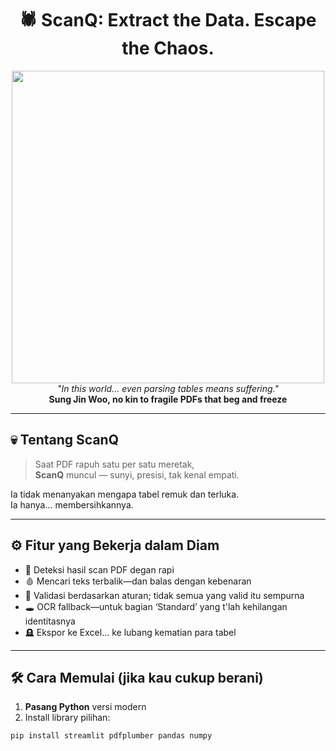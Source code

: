 <h1 align="center">
  🕷️ ScanQ: Extract the Data. Escape the Chaos.
</h1>

<p align="center">
  <img src="https://i.pinimg.com/originals/33/bd/d7/33bdd73f8ed677ef20a71935341b5c22.gif" 
       style="max-width: 100%; width: 500px; height: auto;"/>
  <br/>
  <i>"In this world... even parsing tables means suffering."</i><br/>
  <b>Sung Jin Woo, no kin to fragile PDFs that beg and freeze</b>
</p>

---

## 💀 Tentang ScanQ

> Saat PDF rapuh satu per satu meretak,  
> **ScanQ** muncul — sunyi, presisi, tak kenal empati.

Ia tidak menanyakan mengapa tabel remuk dan terluka.  
Ia hanya... membersihkannya.

---

## ⚙️ Fitur yang Bekerja dalam Diam

- 🔪 Deteksi hasil scan PDF degan rapi
- 🩸 Mencari teks terbalik—dan balas dengan kebenaran
- 🧠 Validasi berdasarkan aturan; tidak semua yang valid itu sempurna
- 🕳️ OCR fallback—untuk bagian ‘Standard’ yang t'lah kehilangan identitasnya
- 🪦 Ekspor ke Excel... ke lubang kematian para tabel

---

## 🛠️ Cara Memulai (jika kau cukup berani)

1. **Pasang Python** versi modern
2. Install library pilihan:

```bash
pip install streamlit pdfplumber pandas numpy
